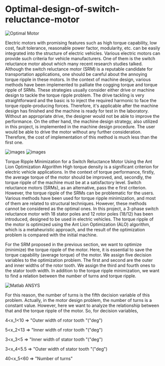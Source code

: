 # Optimal-design-of-switch-reluctance-motor
![Optimal Motor](https://github.com/toohidsharifi/Optimal-design-of-switch-reluctance-motor/assets/126771405/494e3e56-1411-480b-a66d-7e1c8723dcef)

Electric motors with promising features such as high torque capability, low cost, fault tolerance, reasonable power factor, modularity, etc. can be easily
integrated into the structure of electric vehicles. Various electric motors can provide such criteria for vehicle manufacturers. One of them is the switch
reluctance motor about which many recent research studies talked. Although the switch reluctance motor (SRM) is a reputable candidate for transportation 
applications, one should be careful about the annoying torque ripple in these motors. In the context of machine design, various methods have been implemented
to palliate the cogging torque and torque ripple of SRMs. These strategies usually consider either drive or machine design to tackle the torque ripple problem.
The drive tackling is very straightforward and the basic is to inject the required harmonic to face the torque ripple-producing forces. Therefore, it's 
applicable after the machine design has finished and the machine is ready for test in the laboratory. Without an appropriate drive, the designer would not be
able to improve the performance. On the other hand, the machine design strategy, also utilized in this project, is implemented in the machine design procedure.
The user would be able to drive the motor without any further consideration. Therefore, the cost of implementation of this method is much less than the first one.

![images](https://github.com/toohidsharifi/Optimal-design-of-switch-reluctance-motor/assets/126771405/e31763b4-70ca-4fe9-ba40-373ec0a90a51)
![images](https://github.com/toohidsharifi/Optimal-design-of-switch-reluctance-motor/assets/126771405/c8ba7681-1525-4bff-9313-baaa1bacdd5f)

Torque Ripple Minimization for a Switch Reluctance Motor Using the Ant Lion Optimization Algorithm
High torque density is a significant criterion for electric vehicle applications. In the context of torque performance, firstly, the average torque of the motor
should be improved, and, secondly, the torque ripple of the machine must be at a satisfactory level. Switch reluctance motors (SRMs), as an alternative, pass the
e first criterion. However, the torque ripple of the SRMs can be problematic for the users. Various methods have been used for torque ripple minimization, and
most of them are related to structural techniques. However, these methods cannot be considered as the optimal ones. In this project, a 3-phase switch reluctance
motor with 18 stator poles and 12 rotor poles (18/12) has been introduced, designed to be used in electric vehicles. The torque ripple of the motor is optimized
using the Ant Lion Optimization (ALO) algorithm, which is a metaheuristic approach, and the result of the optimization problem is compared with the initial machine. 

For the SRM proposed in the previous section, we want to optimize (minimize) the torque ripple of the motor. Here, it is essential to save the torque capability
(average torque) of the motor. We assign five decision variables to the optimization problem. The first and second are the outer and inner widths of the rotor
tooth. We assign the third and fourth ones to the stator tooth width. In addition to the torque ripple minimization, we want to find a relation between the 
number of turns and torque ripple.

![Matlab ANSYS](https://github.com/toohidsharifi/Optimal-design-of-switch-reluctance-motor/assets/126771405/a8316f1d-9824-412d-8046-fd5a2d3e01da)

For this reason, the number of turns is the fifth decision variable of this problem. Actually, in the motor design problem, the number of turns is a constant 
value. However, here we want to analyze the relationship between that and the torque ripple of the motor.
So, for decision variables,
  
4<x_1<10 ⇒ "Outer width of rotor tooth "("deg")

5<x_2<13 ⇒ "Inner width of rotor tooth "("deg")

3<x_3<5 ⇒ "Inner width of stator tooth "("deg")

3<x_4<5.5 ⇒ "Outer width of stator tooth "("deg")

40<x_5<60 ⇒ "Number of turns" 

